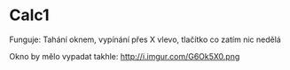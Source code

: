 # Calc1
Funguje: Tahání oknem, vypínání přes X vlevo, tlačítko co zatím nic nedělá


Okno by mělo vypadat takhle: http://i.imgur.com/G6Ok5X0.png
